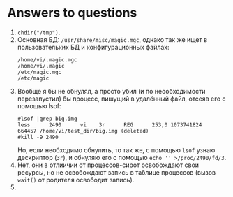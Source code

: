 # Answers to questions

1. `chdir("/tmp")`.
2. Основная БД: `/usr/share/misc/magic.mgc`, однако так же ищет в пользовательких БД и конфигурационных файлах:
    ```
    /home/vi/.magic.mgc
    /home/vi/.magic
    /etc/magic.mgc
    /etc/magic
    ```
3. Вообще я бы не обнулял, а просто убил (и по неообходимости перезапустил) бы процесс, пишущий в удалённый файл, отсеяв его с помощью lsof:
    ```
    #lsof |grep big.img
    less      2490      vi    3r      REG      253,0 1073741824     664457 /home/vi/test_dir/big.img (deleted)
    #kill -9 2490
    ```
    Но, если необходимо обнулить, то так же, с помощью `lsof` узнаю дескриптор (`3r`), и обнуляю его с помощью `echo '' >/proc/2490/fd/3`.
4. Нет, они в отлиичии от процессов-сирот освобождают свои ресурсы, но не освобождают запись в таблице процессов (вызов `wait()` от родителя освободит запись).
5. 
